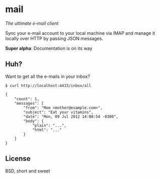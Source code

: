 mail
===============================================================================

*The ultimate e-mail client*

Sync your e-mail account to your local machine via IMAP and manage it locally
over HTTP by passing JSON messages.

**Super alpha**: Documentation is on its way

Huh?
----

Want to get all the e-mails in your inbox?

    $ curl http://localhost:4433/inbox/all

    {
        "count": 1,
        "messages": [
            "from": "Mom <mother@example.com>",
            "subject": "Eat your vitamins",
            "date": "Mon, 09 Jul 2012 14:08:54 -0300",
            "body": {
                "plain": "...",
                "html": "..."
            }
        ]
    }

License
-------

BSD, short and sweet
